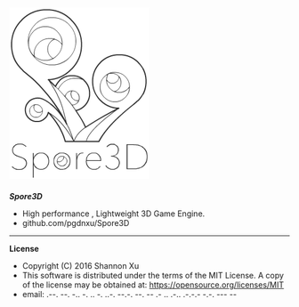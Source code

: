 ![image](https://github.com/pgdnxu/Spore3D/blob/master/spore3d-logo.png)
---

***Spore3D***

* High performance , Lightweight 3D Game Engine.
* github.com/pgdnxu/Spore3D

---

**License**

* Copyright (C) 2016 Shannon Xu
* This software is distributed under the terms of the MIT License.
  A copy of the license may be obtained at: https://opensource.org/licenses/MIT
* email:  .--. --. -.. -. .. -. ..-. --.-. --. -- .- .. .-.. .-.-.- -.-. --- --
